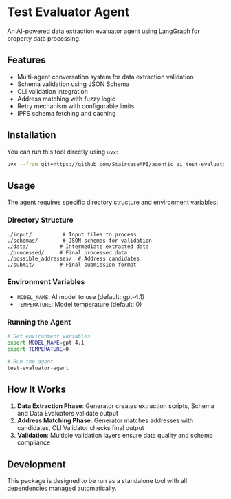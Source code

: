 # Test Evaluator Agent

An AI-powered data extraction evaluator agent using LangGraph for property data processing.

## Features

- Multi-agent conversation system for data extraction validation
- Schema validation using JSON Schema
- CLI validation integration
- Address matching with fuzzy logic
- Retry mechanism with configurable limits
- IPFS schema fetching and caching

## Installation

You can run this tool directly using `uvx`:

```bash
uvx --from git+https://github.com/StaircaseAPI/agentic_ai test-evaluator-agent
```

## Usage

The agent requires specific directory structure and environment variables:

### Directory Structure
```
./input/          # Input files to process
./schemas/        # JSON schemas for validation
./data/          # Intermediate extracted data
./processed/     # Final processed data
./possible_addresses/  # Address candidates
./submit/        # Final submission format
```

### Environment Variables
- `MODEL_NAME`: AI model to use (default: gpt-4.1)
- `TEMPERATURE`: Model temperature (default: 0)

### Running the Agent

```bash
# Set environment variables
export MODEL_NAME=gpt-4.1
export TEMPERATURE=0

# Run the agent
test-evaluator-agent
```

## How It Works

1. **Data Extraction Phase**: Generator creates extraction scripts, Schema and Data Evaluators validate output
2. **Address Matching Phase**: Generator matches addresses with candidates, CLI Validator checks final output
3. **Validation**: Multiple validation layers ensure data quality and schema compliance

## Development

This package is designed to be run as a standalone tool with all dependencies managed automatically.